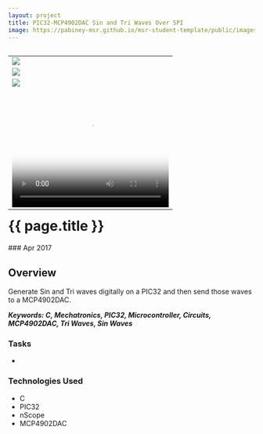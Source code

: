 ```yaml
---
layout: project
title: PIC32-MCP4902DAC Sin and Tri Waves Over SPI
image: https://pabiney-msr.github.io/msr-student-template/public/images/MCP4902DAC_circuit.png
---
```

<table align="right">
	<tr>
		<td>
			<img class="project-image" src="https://pabiney-msr.github.io/msr-student-template/public/images/sin_tri_waves.png"/>
		</td>
	</tr>
	<tr>
		<td>
			<img class="project-image" src="https://pabiney-msr.github.io/msr-student-template/public/images/MCP4902DAC_circuit_diagram.png"/>
		</td>
	</tr>
	<tr>
		<td>
			<img class="project-image" src="https://pabiney-msr.github.io/msr-student-template/public/images/MCP4902DAC_circuit.png"/>
		</td>
	</tr>
	<tr>
		<td>
    		<video width="320" height="240" poster="https://pabiney-msr.github.io/msr-student-template/public/images/sin_tri_waves.png" controls>
                <source src="https://pabiney-msr.github.io/msr-student-template/public/videos/sin_tri_waves.mp4" type="video/mp4">
            </video>
		</td>
	</tr>
</table>
<h1 id="project-title">{{ page.title }}</h1>
### Apr 2017

## Overview
Generate Sin and Tri waves digitally on a PIC32 and then send those waves to a MCP4902DAC.

<b><i>Keywords: C, Mechatronics, PIC32, Microcontroller, Circuits, MCP4902DAC, Tri Waves, Sin Waves</i></b>

### Tasks
* 

### Technologies Used
* C
* PIC32
* nScope
* MCP4902DAC
